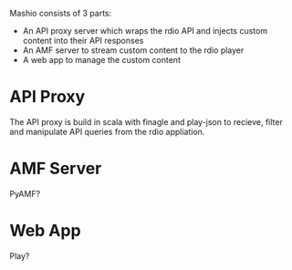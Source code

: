 Mashio consists of 3 parts:
  * An API proxy server which wraps the rdio API and injects custom content into their API responses
  * An AMF server to stream custom content to the rdio player
  * A web app to manage the custom content

API Proxy
==
The API proxy is build in scala with finagle and play-json to recieve, filter and manipulate API queries from the rdio appliation.

AMF Server
==
PyAMF?

Web App
==
Play?